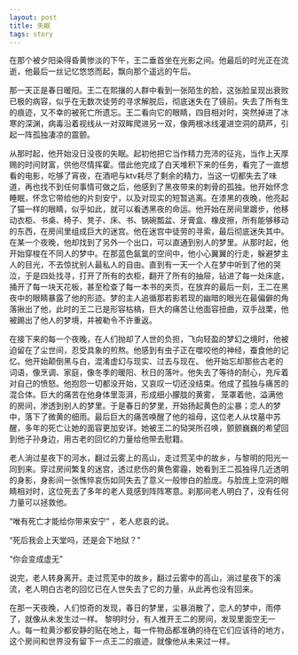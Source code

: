 ```yaml
---
layout: post
title: 失眠
tags: story
---
```


在那个被夕阳染得昏黄惨淡的下午，王二垂首坐在光影之间。他最后的时光正在流逝，他最后一丝记忆悠悠而起，飘向那个遥远的午后。

那一天正是春日暖阳。王二在熙攘的人群中看到一张陌生的脸，这张脸呈现出衰败已极的病容，似乎在无数次徒劳的寻求解脱后，彻底迷失在了镜前。失去了所有生的痕迹，又不幸的被死亡所遗忘。王二看向它的眼睛，四目相对时，突然掉进了冰寒的深渊，病毒沿着视线从一对双眸爬进另一双，像两根冰线灌进空洞的葫芦，引起一阵孤独凄凉的震颤。


从那时起，他开始没日没夜的失眠。起初他把它当作精力充沛的征兆，当作上天厚赐的时间财富，供他尽情挥霍。借此他完成了白天堆积下来的任务，看完了一直想看的电影，吃够了宵夜，在酒吧与ktv耗尽了剩余的精力，当这一切都失去了味道，再也找不到任何事情可做之后，他感到了黑夜带来的刺骨的孤独。他开始怀念睡眠，怀念它带给他的片刻安宁，以及对现实的短暂逃离。在漆黑的夜晚，他亮起了猫一样的眼睛，似乎如此，就可以看透黑夜的命运。他开始在房间里踱步，他移动衣柜、书桌、椅子、凳子、床、书、锅碗瓢盆、牙膏盒、橡皮擦，所有能够移动的东西，在房间里组成巨大的迷宫。他在迷宫中徒劳的寻索，最后彻底迷失其中。在某一个夜晚，他却找到了另外一个出口，可以直通到别人的梦里。从那时起，他开始穿梭在不同人的梦中。在那蓝色氤氲的空间中，他小心翼翼的行走，躲避梦主人的目光，不去惊扰别人最私人的自由。直到有一天一个人在梦中听到了他的哭泣，于是四处找寻，打开了所有的衣柜，翻开了所有的抽屉，钻进了每一处床底，捅开了每一块天花板，甚至检查了每一本书的夹页，在放弃的最后一刻，王二在黑夜中的眼睛暴露了他的形迹。梦的主人追循那若影若现的幽暗的眼光在最偏僻的角落揪出了他，此时的王二已是形容枯槁，巨大的痛苦让他面容扭曲，双手战栗，他被踢出了他人的梦境，并被勒令不许重返。

在接下来的每一个夜晚，在人们抛却了人世的负担，飞向轻盈的梦幻之境时，他被迫留在了尘世间，忍受具象的煎熬。他感到有虫子正在噬咬他的神经，蚕食他的记忆。他开始颠倒黑与白，混淆虚幻与现实、过去与现在。 他开始忘却那些古老的词语，像烹调、家庭，像冬季的暖阳、秋日的落叶。他失去了等待的耐心，充斥着对自己的愤怒。他抱怨一切都没开始，又哀叹一切还没结束。他成了孤独与痛苦的混合体。巨大的痛苦在他身体里澎湃，形成细小朦胧的黄雾， 笼罩着他，溢满他的房间，渗透到别人的梦里。于是春日的梦里，开始扬起黄色的尘暴；恋人的梦中，落下了微黄的细雨。最后巨大的痛苦唤醒了他的祖母，这位老人从坟墓中苏醒，多年的死亡让她的面容更加安详。她被王二的恸哭所召唤，颤颤巍巍的希望回到他子孙身边，用古老的回忆的力量给他带去慰籍。

老人淌过星夜下的河水，翻过云雾上的高山，走过荒芜中的故乡，与黎明的阳光一同到来。穿过房间繁复的迷宫，透过悲伤的黄色雾霾，她看到王二孤独得几近透明的身影，身影间一张憔悴哀伤如同失去了意义一般惨白的脸庞。与脸庞上空洞的眼睛相对时，这位死去了多年的老人竟感到阵阵寒意。刹那间老人明白了，没有任何力量可以拯救他。

“唯有死亡才能给你带来安宁” ，老人悲哀的说。

“死后我会上天堂吗，还是会下地狱？”

“你会变成虚无”

说完，老人转身离开。走过荒芜中的故乡，翻过云雾中的高山，淌过星夜下的溪流，老人明白古老的回忆已在人世失去了它的力量，从此再也没有回来。

在那一天夜晚，人们惊奇的发现，春日的梦里，尘暴消散了，恋人的梦中，雨停了，就像从未发生过一样。 黎明时分，有人推开王二的房间，发现里面空无一人。每一粒黄沙都安静的贴在地上，每一件物品都准确的待在它们应该待的地方，这个房间和世界没有留下一点王二的痕迹，就像他从未来过一样。
